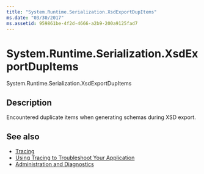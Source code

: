 ```yaml
---
title: "System.Runtime.Serialization.XsdExportDupItems"
ms.date: "03/30/2017"
ms.assetid: 959861be-4f2d-4666-a2b9-200a9125fad7
---
```

# System.Runtime.Serialization.XsdExportDupItems
System.Runtime.Serialization.XsdExportDupItems  
  
## Description  
 Encountered duplicate items when generating schemas during XSD export.  
  
## See also

- [Tracing](index.md)
- [Using Tracing to Troubleshoot Your Application](using-tracing-to-troubleshoot-your-application.md)
- [Administration and Diagnostics](../index.md)

